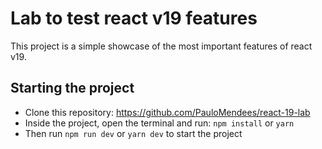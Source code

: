 
# Lab to test react v19 features

This project is a simple showcase of the most important features of react v19.


## Starting the project

- Clone this repository: https://github.com/PauloMendees/react-19-lab
- Inside the project, open the terminal and run: ``npm install`` or ``yarn``
- Then run ``npm run dev`` or ``yarn dev`` to start the project

